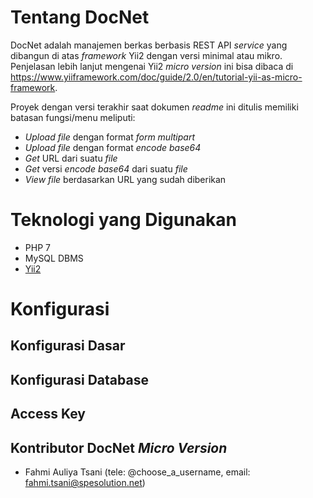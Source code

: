 Tentang DocNet
==============

DocNet adalah manajemen berkas berbasis REST API *service* yang dibangun di atas *framework* Yii2 dengan versi minimal atau mikro. Penjelasan lebih lanjut mengenai Yii2 *micro version* ini bisa dibaca di https://www.yiiframework.com/doc/guide/2.0/en/tutorial-yii-as-micro-framework.

Proyek dengan versi terakhir saat dokumen *readme* ini ditulis memiliki batasan fungsi/menu meliputi:

- *Upload file* dengan format *form multipart*
- *Upload file* dengan format *encode base64*
- *Get* URL dari suatu *file*
- *Get* versi *encode base64* dari suatu *file*
- *View file* berdasarkan URL yang sudah diberikan

Teknologi yang Digunakan
========================

- PHP 7
- MySQL DBMS 
- [Yii2](https://www.yiiframework.com/doc/guide)

Konfigurasi
===========

## Konfigurasi Dasar

## Konfigurasi Database

## Access Key

## Kontributor DocNet *Micro Version*

- Fahmi Auliya Tsani (tele: @choose_a_username, email: fahmi.tsani@spesolution.net)
